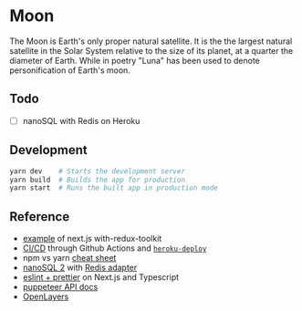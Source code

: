 # Moon

The Moon is Earth's only proper natural satellite. It is the the largest natural satellite in the Solar System relative to the size of its planet, at a quarter the diameter of Earth. While in poetry "Luna" has been used to denote personification of Earth's moon.

## Todo

- [ ] nanoSQL with Redis on Heroku

## Development

```bash
yarn dev    # Starts the development server
yarn build  # Builds the app for production
yarn start  # Runs the built app in production mode
```

## Reference

- [example](https://github.com/vercel/next.js/tree/canary/examples/with-redux-toolkit) of next.js with-redux-toolkit
- [CI/CD](https://www.youtube.com/watch?v=eB0nUzAI7M8) through Github Actions and [`heroku-deploy`](https://github.com/marketplace/actions/deploy-to-heroku)
- npm vs yarn [cheat sheet](https://shift.infinite.red/npm-vs-yarn-cheat-sheet-8755b092e5cc)
- [nanoSQL 2](https://nanosql.io/query/) with [Redis adapter](https://nanosql.io/adapters/redis.html)
- [eslint + prettier](https://dev.to/onygami/eslint-and-prettier-for-react-apps-bonus-next-js-and-typescript-3e46) on Next.js and Typescript
- [puppeteer API docs](https://pptr.dev/)
- [OpenLayers](https://openlayers.org/)
